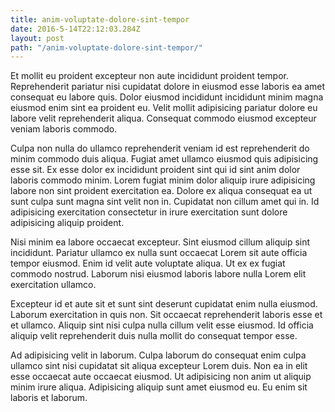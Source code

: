 ```yaml
---
title: anim-voluptate-dolore-sint-tempor
date: 2016-5-14T22:12:03.284Z
layout: post
path: "/anim-voluptate-dolore-sint-tempor/"
---
```


Et mollit eu proident excepteur non aute incididunt proident tempor. Reprehenderit pariatur nisi cupidatat dolore in eiusmod esse laboris ea amet consequat eu labore quis. Dolor eiusmod incididunt incididunt minim magna eiusmod enim sint ea proident eu. Velit mollit adipisicing pariatur dolore eu labore velit reprehenderit aliqua. Consequat commodo eiusmod excepteur veniam laboris commodo.

Culpa non nulla do ullamco reprehenderit veniam id est reprehenderit do minim commodo duis aliqua. Fugiat amet ullamco eiusmod quis adipisicing esse sit. Ex esse dolor ex incididunt proident sint qui id sint anim dolor laboris commodo minim. Lorem fugiat minim dolor aliquip irure adipisicing labore non sint proident exercitation ea. Dolore ex aliqua consequat ea ut sunt culpa sunt magna sint velit non in. Cupidatat non cillum amet qui in. Id adipisicing exercitation consectetur in irure exercitation sunt dolore adipisicing aliquip proident.

Nisi minim ea labore occaecat excepteur. Sint eiusmod cillum aliquip sint incididunt. Pariatur ullamco ex nulla sunt occaecat Lorem sit aute officia tempor eiusmod. Enim id velit aute voluptate aliqua. Ut ex ex fugiat commodo nostrud. Laborum nisi eiusmod laboris labore nulla Lorem elit exercitation ullamco.

Excepteur id et aute sit et sunt sint deserunt cupidatat enim nulla eiusmod. Laborum exercitation in quis non. Sit occaecat reprehenderit laboris esse et et ullamco. Aliquip sint nisi culpa nulla cillum velit esse eiusmod. Id officia aliquip velit reprehenderit duis nulla mollit do consequat tempor esse.

Ad adipisicing velit in laborum. Culpa laborum do consequat enim culpa ullamco sint nisi cupidatat sit aliqua excepteur Lorem duis. Non ea in elit esse occaecat aute occaecat eiusmod. Ut adipisicing non anim ut aliquip minim irure aliqua. Adipisicing aliquip sunt amet eiusmod eu. Eu enim sit laboris et laborum.
